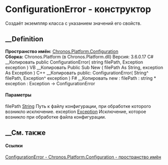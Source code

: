 # ConfigurationError - конструктор
Создаёт экземпляр класса с указанием значений его свойств.
## __Definition
 **Пространство имён:**
[Chronos.Platform.Configuration](N_Chronos_Platform_Configuration.htm)  
 **Сборка:** Chronos.Platform (в Chronos.Platform.dll) Версия: 3.6.0.17
C# __Копировать
     public ConfigurationError(
    	string filePath,
    	Exception exception
    )
VB __Копировать
     Public Sub New ( 
    	filePath As String,
    	exception As Exception
    )
C++ __Копировать
     public:
    ConfigurationError(
    	String^ filePath, 
    	Exception^ exception
    )
F# __Копировать
     new : 
            filePath : string * 
            exception : Exception -> ConfigurationError
#### Параметры
filePath [String](https://learn.microsoft.com/dotnet/api/system.string)
    Путь к файлу конфигурации, при обработке которого возникло исключение.
exception [Exception](https://learn.microsoft.com/dotnet/api/system.exception)
    Исключение, которое возникло при обработке файла конфигурации.
##  __См. также
#### Ссылки
[ConfigurationError -
](T_Chronos_Platform_Configuration_ConfigurationError.htm)
[Chronos.Platform.Configuration - пространство
имён](N_Chronos_Platform_Configuration.htm)
